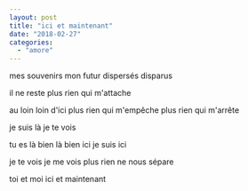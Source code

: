 ```yaml
---
layout: post
title: "ici et maintenant"
date: "2018-02-27"
categories:
  - "amore"
---
```


mes souvenirs mon futur dispersés disparus

il ne reste plus rien qui m'attache

au loin loin d'ici plus rien qui m'empêche plus rien qui m'arrête

je suis là je te vois

tu es là bien là bien ici je suis ici

je te vois je me vois plus rien ne nous sépare

toi et moi ici et maintenant
